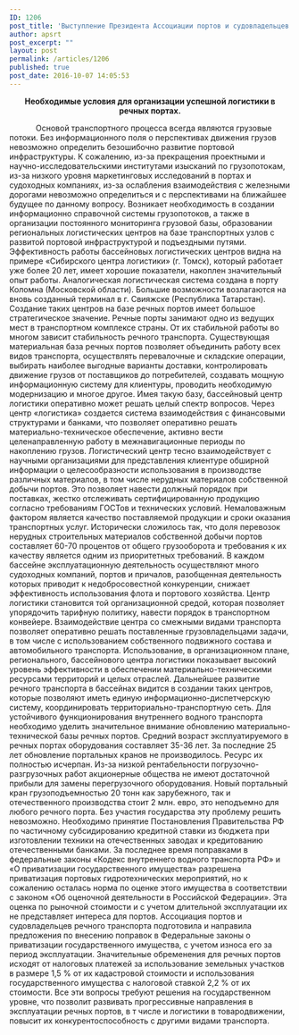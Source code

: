 ```yaml
---
ID: 1206
post_title: 'Выступление Президента Ассоциации портов и судовладельцев речного транспорта Зайцева А. М. на конференции &quot;Порто-ориентированная логистика 2016&quot;'
author: apsrt
post_excerpt: ""
layout: post
permalink: /articles/1206
published: true
post_date: 2016-10-07 14:05:53
---
```

<p style="text-align: center;">
  <strong>Необходимые условия для организации успешной логистики в речных портах.</strong>
</p>             Основой транспортного процесса всегда являются грузовые потоки. Без информационного поля о перспективах движения грузов невозможно определить безошибочно развитие портовой инфраструктуры. К сожалению, из-за прекращения проектными и научно-исследовательскими институтами изысканий по грузопотокам, из-за низкого уровня маркетинговых исследований в портах и судоходных компаниях, из-за ослабления взаимодействия с железными дорогами невозможно определиться и с перспективами на ближайшее будущее по данному вопросу. Возникает необходимость в создании информационно справочной системы грузопотоков, а также в организации постоянного мониторинга грузовой базы, образовании региональных логистических центров на базе транспортных узлов с развитой портовой инфраструктурой и подъездными путями. Эффективность работы бассейновых логистических центров видна на примере «Сибирского центра логистики» (г. Томск), который работает уже более 20 лет, имеет хорошие показатели, накоплен значительный опыт работы. Аналогическая логистическая система создана в порту Коломна (Московской области). Большие возможности возлагаются на вновь созданный терминал в г. Свияжске (Республика Татарстан). Создание таких центров на базе речных портов имеет большое стратегическое значение. Речные порты занимают одно из ведущих мест в транспортном комплексе страны. От их стабильной работы во многом зависит стабильность речного транспорта. Существующая материальная база речных портов позволяет объединить работу всех видов транспорта, осуществлять перевалочные и складские операции, выбирать наиболее выгодные варианты доставки, контролировать движение грузов от поставщиков до потребителей, создавать мощную информационную систему для клиентуры, проводить необходимую модернизацию и многое другое. Имея такую базу, бассейновый центр логистики оперативно может решать целый спектр вопросов. Через центр «логистика» создается система взаимодействия с финансовыми структурами и банками, что позволяет оперативно решать материально-техническое обеспечение, активно вести целенаправленную работу в межнавигационные периоды по  накоплению грузов. Логистический центр тесно взаимодействует с научными организациями для представления клиентуре обширной информации о целесообразности использования в производстве различных материалов, в том числе нерудных материалов собственной добычи портов. Это позволяет навести должный порядок при поставках, жестко отслеживать сертифицированную продукцию согласно требованиям ГОСТов и технических условий. Немаловажным фактором является качество поставляемой продукции и сроки оказания транспортных услуг. Исторически сложилось так, что доля перевозок нерудных строительных материалов собственной добычи портов составляет 60-70 процентов от общего грузооборота и требования к их качеству является одним из приоритетных требований. В каждом бассейне эксплуатационную деятельность осуществляют много судоходных компаний, портов и причалов, разобщенная деятельность которых приводит к недобросовестной конкуренции, снижает эффективность использования флота и портового хозяйства. Центр логистики становится той организационной средой, которая позволяет упорядочить тарифную политику, навести порядок в транспортном конвейере. Взаимодействие центра со смежными видами транспорта позволяет оперативно решать поставленные грузовладельцами задачи, в том числе с использованием собственного подвижного состава и автомобильного транспорта. Использование, в организационном плане, регионального, бассейнового центра логистики показывает высокий уровень эффективности в обеспечении материально-техническими ресурсами территорий и целых отраслей. Дальнейшее развитие речного транспорта в бассейнах видится в создании таких центров, которые позволяют иметь единую информационно-диспетчерскую систему, координировать территориально-транспортную сеть. Для устойчивого функционирования внутреннего водного транспорта необходимо уделить значительное внимание обновлению материально-технической базы речных портов. Средний возраст эксплуатируемого в речных портах оборудования составляет 35-36 лет. За последние 25 лет обновление портальных кранов не производилось. Ресурс их полностью исчерпан. Из-за низкой рентабельности погрузочно-разгрузочных работ акционерные общества не имеют достаточной прибыли для замены перегрузочного оборудования. Новый портальный кран грузоподъемностью 20 тонн как зарубежного, так и отечественного производства стоит 2 млн. евро, это неподъемно для любого речного порта. Без участия государства эту проблему решить невозможно. Необходимо принятие Постановления Правительства РФ по частичному субсидированию кредитной ставки из бюджета при изготовлении техники на отечественных заводах и кредитованию отечественными банками. За последнее время поправками в федеральные законы «Кодекс внутреннего водного транспорта РФ» и «О приватизации государственного имущества» разрешена приватизация портовых гидротехнических мероприятий, но к сожалению осталась норма по оценке этого имущества в соответствии с законом «Об оценочной деятельности в Российской Федерации». Эта оценка по рыночной стоимости и с учетом длительной эксплуатации их не представляет интереса для портов. Ассоциация портов и судовладельцев речного транспорта подготовила и направила предложения по внесению поправок в Федеральные законы о приватизации государственного имущества, с учетом износа его за период эксплуатации. Значительные обременения для речных портов исходят от налоговых платежей за использование земельных участков в размере 1,5 % от их кадастровой стоимости и использования государственного имущества с налоговой ставкой 2,2 % от их стоимости. Все эти вопросы требуют решения на государственном уровне, что позволит развивать прогрессивные направления в эксплуатации речных портов, в т числе и логистики в товародвижении, повысит их конкурентоспособность с другими видами транспорта.